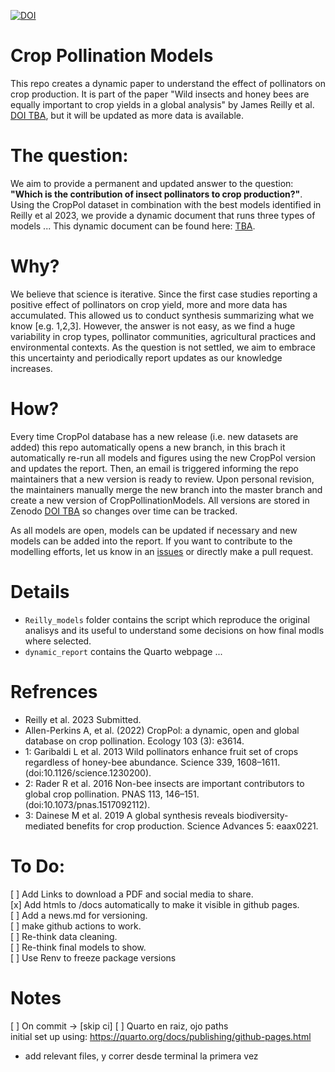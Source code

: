 [![DOI](https://zenodo.org/badge/240485535.svg)](https://zenodo.org/badge/latestdoi/240485535)

# Crop Pollination Models

This repo creates a dynamic paper to understand the effect of pollinators on crop production. It is part of the paper "Wild insects and honey bees are equally important to crop yields in a global analysis" by James Reilly et al. [DOI TBA](), but it will be updated as more data is available.  

# The question:  

We aim to provide a permanent and updated answer to the question: **"Which is the contribution of insect pollinators to crop production?"**.
Using the CropPol dataset in combination with the best models identified in Reilly et al 2023, we provide a dynamic document that runs three types of models ... This dynamic document can be found here: [TBA]().  

# Why?  

We believe that science is iterative. Since the first case studies reporting a positive effect of pollinators on crop yield, more and more data has accumulated. This allowed us to conduct synthesis summarizing what we know [e.g. 1,2,3]. However, the answer is not easy, as we find a huge variability in crop types, pollinator communities, agricultural practices and environmental contexts. As the question is not settled, we aim to embrace this uncertainty and periodically report updates as our knowledge increases.  

# How? 

Every time CropPol database has a new release (i.e. new datasets are added) this repo automatically opens a new branch, in this brach it automatically re-run all models and figures using the new CropPol version and updates the report. Then, an email is triggered informing the repo maintainers that a new version is ready to review. Upon personal revision, the maintainers manually merge the new branch into the master branch and create a new version of CropPollinationModels. All versions are stored in Zenodo [DOI TBA]() so changes over time can be tracked. 

As all models are open, models can be updated if necessary and new models can be added into the report. If you want to contribute to the modelling efforts, let us know in an [issues]() or directly make a pull request. 

# Details  

- `Reilly_models` folder contains the script which reproduce the original analisys and its useful to understand some decisions on how final modls where selected.
- `dynamic_report` contains the Quarto webpage ... 

# Refrences 

- Reilly et al. 2023 Submitted.
- Allen-Perkins A, et al. (2022) CropPol: a dynamic, open and global database on crop pollination. Ecology 103 (3): e3614.  
- 1: Garibaldi L et al. 2013 Wild pollinators enhance fruit set of crops regardless of honey-bee abundance. Science 339, 1608–1611. (doi:10.1126/science.1230200). 
- 2: Rader R et al. 2016 Non-bee insects are important contributors to global crop pollination. PNAS 113, 146–151. (doi:10.1073/pnas.1517092112). 
- 3: Dainese M et al. 2019 A global synthesis reveals biodiversity-mediated benefits for crop production. Science Advances 5: eaax0221.  

# To Do:  
[ ] Add Links to download a PDF and social media to share.   
[x] Add htmls to /docs automatically to make it visible in github pages.   
[ ] Add a news.md for versioning.   
[ ] make github actions to work.   
[ ] Re-think data cleaning.   
[ ] Re-think final models to show.  
[ ] Use Renv to freeze package versions

# Notes
[ ] On commit -> [skip ci]
[ ] Quarto en raiz, ojo paths   
initial set up using: https://quarto.org/docs/publishing/github-pages.html
- add relevant files, y correr desde terminal la primera vez

